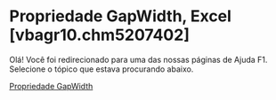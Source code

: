 
# Propriedade GapWidth, Excel [vbagr10.chm5207402]

Olá! Você foi redirecionado para uma das nossas páginas de Ajuda F1. Selecione o tópico que estava procurando abaixo.

[Propriedade GapWidth](http://msdn.microsoft.com/library/d00b2a8b-76a0-1dbe-537d-bb55f3a069c9%28Office.15%29.aspx)
